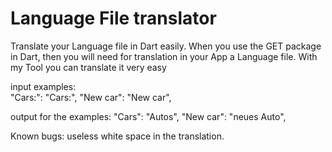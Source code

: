 # Language File translator
Translate your Language file in Dart easily. When you use the GET package in Dart, then you will need for translation in your App a Language file. With my Tool you can translate it very easy

input examples:          
  "Cars:": "Cars:",
  "New car": "New car",

output for the examples: 
  "Cars": "Autos",
  "New car": "neues Auto",

Known bugs: 
  useless white space in the translation.
  
